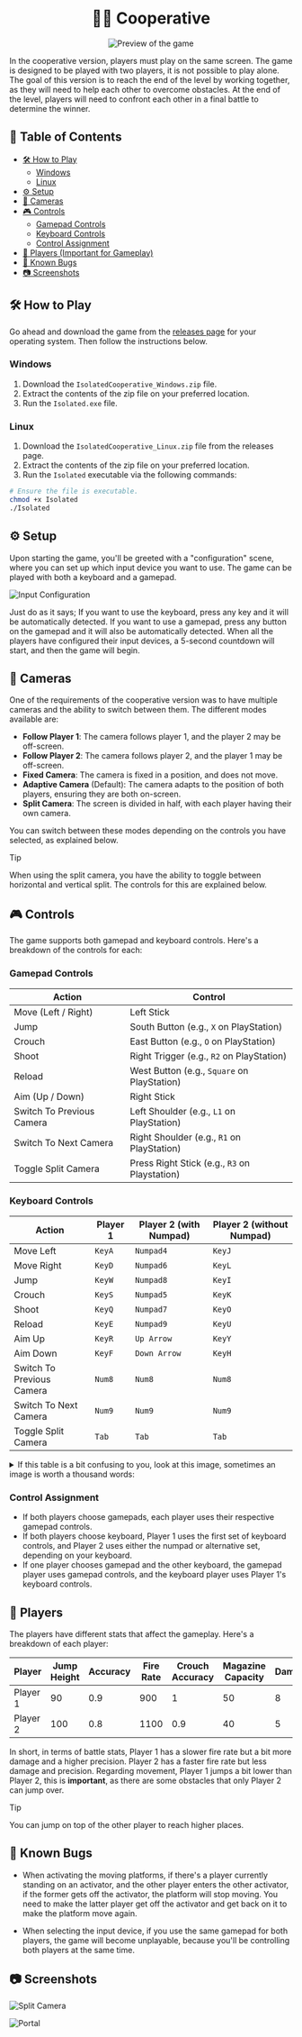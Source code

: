 <div align="center">
  <h1>🤝🏻 Cooperative</h1>
  <p></p>
</div>

<div align="center">
  <img src="./.github/assets/preview.png" alt="Preview of the game">
</div>

<p></p>

In the cooperative version, players must play on the same screen. The game is designed to be played with two players, it is not possible to play alone. The goal of this version is to reach the end of the level by working together, as they will need to help each other to overcome obstacles. At the end of the level, players will need to confront each other in a final battle to determine the winner.

## 📖 Table of Contents

- [🛠️ How to Play](#-how-to-play)
  - [Windows](#windows)
  - [Linux](#linux)
- [⚙️ Setup](#️-setup)
- [🎥 Cameras](#-cameras)
- [🎮 Controls](#-controls)
  - [Gamepad Controls](#gamepad-controls)
  - [Keyboard Controls](#keyboard-controls)
  - [Control Assignment](#control-assignment)
- [🤖 Players (Important for Gameplay)](#-players)
- [🤯 Known Bugs](#-known-bugs)
- [📷 Screenshots](#-screenshots)

## 🛠️ How to Play

Go ahead and download the game from the [releases page](https://github.com/iivvaannxx/isolated/releases/tag/cooperative) for your operating system. Then follow the instructions below.

### Windows

1. Download the `IsolatedCooperative_Windows.zip` file.
2. Extract the contents of the zip file on your preferred location.
3. Run the `Isolated.exe` file.

### Linux
1. Download the `IsolatedCooperative_Linux.zip` file from the releases page.
2. Extract the contents of the zip file on your preferred location.
3. Run the `Isolated` executable via the following commands:
```bash
# Ensure the file is executable.
chmod +x Isolated
./Isolated
```
## ⚙️ Setup

Upon starting the game, you'll be greeted with a "configuration" scene, where you can set up which input device you want to use. The game can be played with both a keyboard and a gamepad.

![Input Configuration](./.github/assets/device.png)

Just do as it says; If you want to use the keyboard, press any key and it will be automatically detected. If you want to use a gamepad, press any button on the gamepad and it will also be automatically detected. When all the players have configured their input devices, a 5-second countdown will start, and then the game will begin.

## 🎥 Cameras

One of the requirements of the cooperative version was to have multiple cameras and the ability to switch between them. The different modes available are:

- **Follow Player 1**: The camera follows player 1, and the player 2 may be off-screen.
- **Follow Player 2**: The camera follows player 2, and the player 1 may be off-screen.
- **Fixed Camera**: The camera is fixed in a position, and does not move.
- **Adaptive Camera** (Default): The camera adapts to the position of both players, ensuring they are both on-screen.
- **Split Camera**: The screen is divided in half, with each player having their own camera.

You can switch between these modes depending on the controls you have selected, as explained below.

> [!TIP]
> When using the split camera, you have the ability to toggle between horizontal and vertical split. The controls for this are explained below.

## 🎮 Controls

The game supports both gamepad and keyboard controls. Here's a breakdown of the controls for each:

### Gamepad Controls

| Action | Control |
|--------|---------|
| Move (Left / Right) | Left Stick |
| Jump | South Button (e.g., `X` on PlayStation) |
| Crouch | East Button (e.g., `O` on PlayStation) |
| Shoot | Right Trigger (e.g., `R2` on PlayStation) |
| Reload | West Button (e.g., `Square` on PlayStation) |
| Aim (Up / Down) | Right Stick |
| Switch To Previous Camera | Left Shoulder (e.g., `L1` on PlayStation) |
| Switch To Next Camera | Right Shoulder (e.g., `R1` on PlayStation) |
| Toggle Split Camera | Press Right Stick (e.g., `R3` on Playstation) |

### Keyboard Controls

| Action | Player 1 | Player 2 (with Numpad) | Player 2 (without Numpad) |
|--------|----------|------------------------|---------------------------|
| Move Left | `KeyA` | `Numpad4` | `KeyJ` |
| Move Right | `KeyD` | `Numpad6` | `KeyL` |
| Jump | `KeyW` | `Numpad8` | `KeyI` |
| Crouch | `KeyS` | `Numpad5` | `KeyK` |
| Shoot | `KeyQ` | `Numpad7` | `KeyO` |
| Reload | `KeyE` | `Numpad9` | `KeyU` |
| Aim Up | `KeyR` | `Up Arrow` | `KeyY` |
| Aim Down | `KeyF` | `Down Arrow` | `KeyH` |
| Switch To Previous Camera | `Num8` | `Num8` | `Num8` |
| Switch To Next Camera | `Num9` | `Num9` | `Num9` |
| Toggle Split Camera | `Tab` | `Tab` | `Tab` |

<details>
  <p></p>
  <summary>If this table is a bit confusing to you, look at this image, sometimes an image is worth a thousand words:</summary>

  ![Controls](./.github/assets/controls.png)

</details>

### Control Assignment

- If both players choose gamepads, each player uses their respective gamepad controls.
- If both players choose keyboard, Player 1 uses the first set of keyboard controls, and Player 2 uses either the numpad or alternative set, depending on your keyboard.
- If one player chooses gamepad and the other keyboard, the gamepad player uses gamepad controls, and the keyboard player uses Player 1's keyboard controls.

## 🤖 Players

The players have different stats that affect the gameplay. Here's a breakdown of each player:

| Player | Jump Height | Accuracy | Fire Rate | Crouch Accuracy | Magazine Capacity | Damage |
|--------|-------------|----------|-----------|-----------------|-------------------|--------|
| Player 1 | 90 | 0.9 | 900 | 1 | 50 | 8 |
| Player 2 | 100 | 0.8 | 1100 | 0.9 | 40 | 5 |

In short, in terms of battle stats, Player 1 has a slower fire rate but a bit more damage and a higher precision. Player 2 has a faster fire rate but less damage and precision. Regarding movement, Player 1 jumps a bit lower than Player 2, this is **important**, as there are some obstacles that only Player 2 can jump over.

> [!TIP]
> You can jump on top of the other player to reach higher places.


## 🤯 Known Bugs

- When activating the moving platforms, if there's a player currently standing on an activator, and the other player enters the other activator, if the former gets off the activator, the platform will stop moving. You need to make the latter player get off the activator and get back on it to make the platform move again.

- When selecting the input device, if you use the same gamepad for both players, the game will become unplayable, because you'll be controlling both players at the same time.

## 📷 Screenshots

![Split Camera](./.github/assets/split-camera.png)

![Portal](./.github/assets/portal.png)


